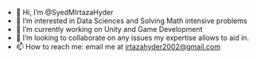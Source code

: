- 👋 Hi, I’m @SyedMIrtazaHyder
- 👀 I’m interested in Data Sciences and Solving Math intensive problems
- 🌱 I’m currently working on Unity and Game Development
- 💞️ I’m looking to collaborate on any issues my expertise allows to aid in.
- 📫 How to reach me: email me at irtazahyder2002@gmail.com

<!---
SyedMIrtazaHyder/SyedMIrtazaHyder is a ✨ special ✨ repository because its `README.md` (this file) appears on your GitHub profile.
You can click the Preview link to take a look at your changes.
--->
